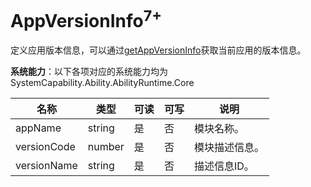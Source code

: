 # AppVersionInfo<sup>7+</sup>

定义应用版本信息，可以通过[getAppVersionInfo](js-apis-inner-app-context.md#contextgetappversioninfo7)获取当前应用的版本信息。

**系统能力**：以下各项对应的系统能力均为SystemCapability.Ability.AbilityRuntime.Core

| 名称          | 类型     | 可读   | 可写   | 说明      |
| ----------- | ------ | ---- | ---- | ------- |
| appName     | string | 是    | 否    | 模块名称。   |
| versionCode | number | 是    | 否    | 模块描述信息。 |
| versionName | string | 是    | 否    | 描述信息ID。 |

